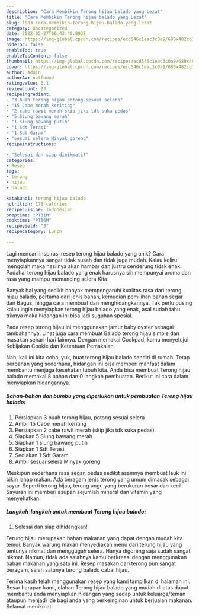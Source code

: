 ```yaml
---
description: "Cara Membikin Terong hijau balado yang Lezat"
title: "Cara Membikin Terong hijau balado yang Lezat"
slug: 1883-cara-membikin-terong-hijau-balado-yang-lezat
category: Uncategorized
date: 2022-05-27T00:43:40.893Z
image: https://img-global.cpcdn.com/recipes/ecd546c1eac3c0a9/680x482cq70/terong-hijau-balado-foto-resep-utama.jpg
hideToc: false
enableToc: true
enableTocContent: false
thumbnail: https://img-global.cpcdn.com/recipes/ecd546c1eac3c0a9/680x482cq70/terong-hijau-balado-foto-resep-utama.jpg
cover: https://img-global.cpcdn.com/recipes/ecd546c1eac3c0a9/680x482cq70/terong-hijau-balado-foto-resep-utama.jpg
author: Admin
authorAv: notfound
ratingvalue: 3.1
reviewcount: 23
recipeingredient:
- "3 buah terong hijau potong sesuai selera"
- "15 Cabe merah keriting"
- "2 cabe rawit merah skip jika tdk suka pedas"
- "5 Siung bawang merah"
- "1 siung bawang putih"
- "1 Sdt Terasi"
- "1 Sdt Garam"
- "sesuai selera Minyak goreng"
recipeinstructions:

- "Selesai dan siap dinikmati!"
categories:
- Resep
tags:
- terong
- hijau
- balado

katakunci: terong hijau balado 
nutrition: 178 calories
recipecuisine: Indonesian
preptime: "PT31M"
cooktime: "PT56M"
recipeyield: "3"
recipecategory: Lunch

---
```





Lagi mencari inspirasi resep terong hijau balado yang unik? Cara menyiapkannya sangat tidak susah dan tidak juga mudah. Kalau keliru mengolah maka hasilnya akan hambar dan justru cenderung tidak enak. Padahal terong hijau balado yang enak harusnya sih mempunyai aroma dan rasa yang mampu memancing selera Kita.





Banyak hal yang sedikit banyak mempengaruhi kualitas rasa dari terong hijau balado, pertama dari jenis bahan, kemudian pemilihan bahan segar dan Bagus, hingga cara membuat dan menghidangkannya. Tak perlu pusing kalau ingin menyiapkan terong hijau balado yang enak,      asal sudah tahu triknya maka hidangan ini bisa jadi suguhan spesial.














Pada resep terong hijau ini menggunakan jamur baby oyster sebagai tambahannya. Lihat juga cara membuat Balado terong hijau simple dan masakan sehari-hari lainnya. Dengan memakai Cookpad, kamu menyetujui Kebijakan Cookie dan Ketentuan Pemakaian.






Nah, kali ini kita coba, yuk, buat terong hijau balado sendiri di rumah. Tetap berbahan yang sederhana, hidangan ini bisa memberi manfaat dalam membantu menjaga kesehatan tubuh kita. Anda bisa membuat Terong hijau balado memakai 8 bahan dan 0 langkah pembuatan. Berikut ini cara dalam menyiapkan hidangannya.

<!--inarticleads1-->

##### Bahan-bahan dan bumbu yang diperlukan untuk pembuatan Terong hijau balado:

1. Persiapkan 3 buah terong hijau, potong sesuai selera
1. Ambil 15 Cabe merah keriting
1. Persiapkan 2 cabe rawit merah (skip jika tdk suka pedas)
1. Siapkan 5 Siung bawang merah
1. Siapkan 1 siung bawang putih
1. Siapkan 1 Sdt Terasi
1. Sediakan 1 Sdt Garam
1. Ambil sesuai selera Minyak goreng


Meskipun sederhana rasa segar, pedas sedikit asamnya membuat lauk ini bikin lahap makan. Ada beragam jenis terong yang umum dimasak sebagai sayur. Seperti terong hijau, terong ungu yang berukuran besar dan kecil. Sayuran ini memberi asupan sejumlah mineral dan vitamin yang menyehatkan. 

<!--inarticleads2-->

##### Langkah-langkah untuk membuat Terong hijau balado:


1. Selesai dan siap dihidangkan!

Terung hijau merupakan bahan makanan yang dapat dengan mudah kita temui. Banyak warung makan menyediakan menu dari terung hijau yang tentunya nikmat dan menggugah selera. Hanya digoreng saja sudah sangat nikmat. Namun, tidak ada salahnya kamu berkreasi dengan menggunakan bahan makanan yang satu ini. Resep masakan dari terong pun sangat beragam, salah satunya terong balado cabai hijau. 

Terima kasih telah menggunakan resep yang kami tampilkan di halaman ini. Besar harapan kami, olahan Terong hijau balado yang mudah di atas dapat membantu anda menyiapkan hidangan yang sedap untuk keluarga/teman ataupun menjadi ide bagi anda yang berkeinginan untuk berjualan makanan. Selamat menikmati
